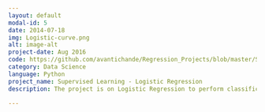 ```yaml
---
layout: default
modal-id: 5
date: 2014-07-18
img: Logistic-curve.png
alt: image-alt
project-date: Aug 2016
code: https://github.com/avantichande/Regression_Projects/blob/master/Supervised%20Learning%20-%20Logistic%20Regression.ipynb
category: Data Science
language: Python
project_name: Supervised Learning - Logistic Regression
description: The project is on Logistic Regression to perform classification of a data set. It is a data set from a 1974 survey of women by Redbook magazine. Married women were asked if they have had extramarital affairs. The focus is on binary classification to have two outputs, a positive and negative, (1 or 0).The approach on this classification problem was asking the question: Given certain variables for each woman, can we classify them as either having particpated in an affair, or not participated in an affair. 

---
```

